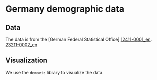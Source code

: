 # Germany demographic data

## Data

The data is from the [German Federal Statistical Office]
[12411-0001_en](https://www-genesis.destatis.de/datenbank/online/statistic/12411/table/12411-0001).
[23211-0002_en](https://www-genesis.destatis.de/datenbank/online/table/23211-0002)
## Visualization

We use the `demoviz` library to visualize the data.